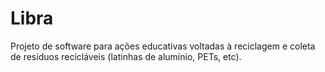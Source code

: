 Libra
=====


Projeto de software para ações educativas voltadas à reciclagem e coleta de resíduos recicláveis (latinhas de alumínio, PETs, etc).
